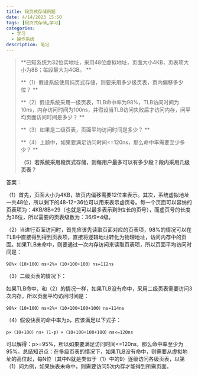 ```yaml
---
title: 段页式存储例题
date: 4/14/2023 15:50
tags: [段页式存储,学习]
categories: 
  - 学习
  - 操作系统
description: 笔记
---
```

> **已知系统为32位实地址，采用48位虚拟地址，页面大小4KB，页表项大小为8B；每段最大为4GB。 **
>
> **（1）假设系统使用纯页式存储，则要采用多少级页表，页内偏移多少位？ **
>
> **（2）假设系统采用一级页表，TLB命中率为98%，TLB访问时间为10ns，内存访问时间为100ns，并假设当TLB访问失败后才访问内存，问平均页面访问时间是多少？ **
>
> **（3）如果是二级页表，页面平均访问时间是多少？ **
>
> **（4）上题中，如果要满足访问时间<=120ns，那么命中率需要至少多少？ **
>
> **（5）若系统采用段页式存储，则每用户最多可以有多少段？段内采用几级页表？**



答案：

（1）首先，页面大小为4KB，故页内偏移需要12位来表示。其次，系统虚拟地址一共48位，所以剩下的48-12=36位可以用来表示虚页号。每一个页面可以容纳的页表项为：4KB/8B=29（也就是可以最多表示到9位长的页号），而虚页号的长度为36位，所以需要的页表级数为：36/9=4级。

（2）当进行页面访问时，首先应该先读取页面对应的页表项，98%的情况可以在TLB中直接得到得到页表项，直接将逻辑地址转化为物理地址，访问内存中的页面。如果TLB未命中，则要通过一次内存访问来读取页表项，所以页面平均访问时间是：

`98%×（10+100）ns+2%×（10+100+100）ns=112ns`

（3）二级页表的情况下：

如果TLB命中，和（2）的情况一样，如果TLB没有命中，采用二级页表需要访问3次内存，所以页面平均访问时间是：

`98%×（10+100）ns+2%×（10+100+100+100）ns=114ns`

（4）假设快表的命中率为p，应该满足以下式子：

`p×（10+100）ns+（1-p）×（10+100+100+100）ns<=120ns`

可以解得：p>=95%，所以如果要满足访问时间<=120ns，那么命中率至少为95%。总结知识点：在多级页表的情况下，如果TLB没有命中，则需要从虚拟地址的高位起，每N位（其中N就是类似于（1）中的9）逐级访问各级页表，以第（1）问为例，如果快表未命中，则需要访问5次内存才能得到所需页面。